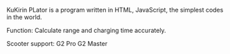 KuKirin PLator is a program written in HTML, JavaScript, the simplest codes in the world. 

Function: Calculate range and charging time accurately.

Scooter support:
G2 Pro
G2 Master
